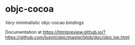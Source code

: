 # objc-cocoa
*Very* minimalistic objc-cocao bindings

Documentation at https://htmlpreview.github.io/?https://github.com/luxint/objc/master/blob/doc/objc.lsp.html
